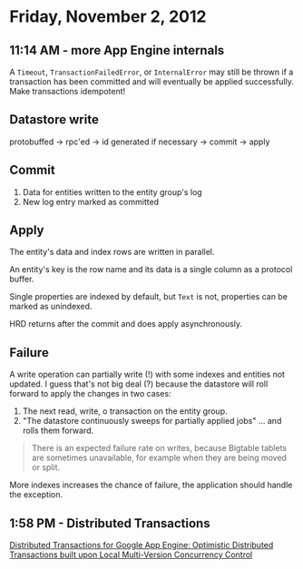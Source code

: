 # Friday, November 2, 2012

## 11:14 AM - more App Engine internals

A `Timeout`, `TransactionFailedError`, or `InternalError` may still be thrown
if a transaction has been committed and will eventually be applied
successfully. Make transactions idempotent!

Datastore write
---------------

protobuffed -> rpc'ed -> id generated if necessary -> commit -> apply

Commit
------

1. Data for entities written to the entity group's log
2. New log entry marked as committed

Apply
-----

The entity's data and index rows are written in parallel.

An entity's key is the row name and its data is a single column as a protocol
buffer.

Single properties are indexed by default, but `Text` is not, properties can be
marked as unindexed.

HRD returns after the commit and does apply asynchronously.

Failure
-------

A write operation can partially write (!) with some indexes and entities not
updated. I guess that's not big deal (?) because the datastore will roll
forward to apply the changes in two cases:

1. The next read, write, o transaction on the entity group.
2. "The datastore continuously sweeps for partially applied jobs" ... and rolls
   them forward.

> There is an expected failure rate on writes, because Bigtable tablets are
> sometimes unavailable, for example when they are being moved or split.

More indexes increases the chance of failure, the application should handle the
exception.

## 1:58 PM - Distributed Transactions

[Distributed Transactions for Google App Engine: Optimistic Distributed
Transactions built upon Local Multi-Version Concurrency
Control](http://arxiv.org/html/1106.3325v1)
